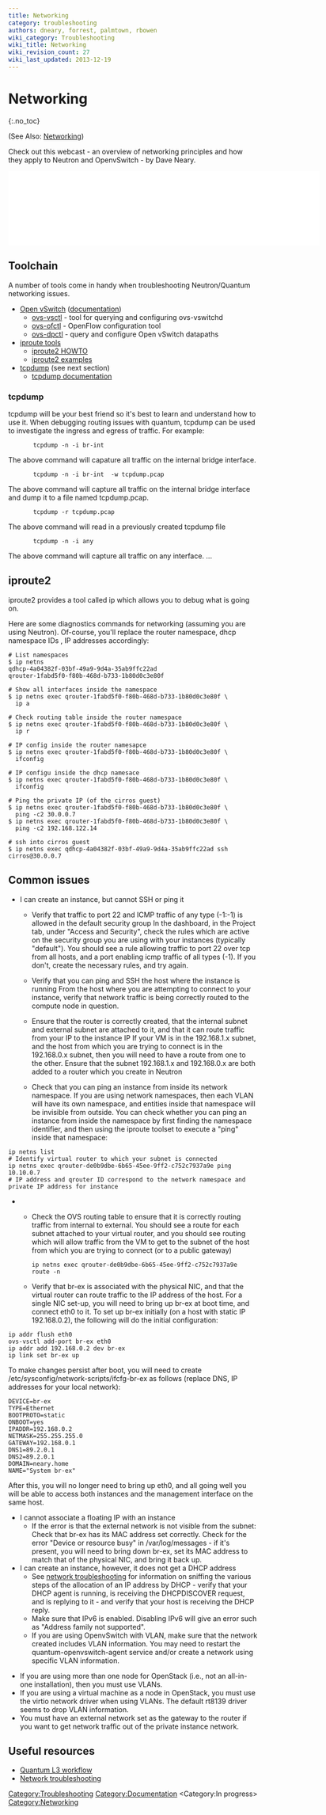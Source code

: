 ```yaml
---
title: Networking
category: troubleshooting
authors: dneary, forrest, palmtown, rbowen
wiki_category: Troubleshooting
wiki_title: Networking
wiki_revision_count: 27
wiki_last_updated: 2013-12-19
---
```


# Networking

{:.no_toc}

(See Also: [Networking](/troubleshooting/networking/))

Check out this webcast - an overview of networking principles and how they apply to Neutron and OpenvSwitch - by Dave Neary.

<iframe width="630" src="//youtube.com/embed/afImoFeuDnY" frameborder="0" align="center" allowfullscreen="true"> </iframe>

## Toolchain

A number of tools come in handy when troubleshooting Neutron/Quantum networking issues.

*   [Open vSwitch](http://openvswitch.org/) ([documentation](http://openvswitch.org/support/))
    -   [ovs-vsctl](http://openvswitch.org/support/dist-docs/ovs-vsctl.8.txt) - tool for querying and configuring ovs-vswitchd
    -   [ovs-ofctl](http://openvswitch.org/support/dist-docs/ovs-ofctl.8.txt) - OpenFlow configuration tool
    -   [ovs-dpctl](http://openvswitch.org/support/dist-docs/ovs-dpctl.8.txt) - query and configure Open vSwitch datapaths
*   [iproute tools](//www.linuxfoundation.org/collaborate/workgroups/networking/iproute2)
    -   [iproute2 HOWTO](http://www.policyrouting.org/iproute2.doc.html)
    -   [iproute2 examples](http://www.linuxfoundation.org/collaborate/workgroups/networking/iproute2_examples)
*   [tcpdump](http://www.tcpdump.org/) (see next section)
    -   [tcpdump documentation](http://www.tcpdump.org/#documentation)

### tcpdump

tcpdump will be your best friend so it's best to learn and understand how to use it. When debugging routing issues with quantum, tcpdump can be used to investigate the ingress and egress of traffic. For example:

           tcpdump -n -i br-int  

The above command will capature all traffic on the internal bridge interface.

           tcpdump -n -i br-int  -w tcpdump.pcap

The above command will capture all traffic on the internal bridge interface and dump it to a file named tcpdump.pcap.

           tcpdump -r tcpdump.pcap

The above command will read in a previously created tcpdump file

           tcpdump -n -i any

The above command will capture all traffic on any interface. ...

## iproute2

iproute2 provides a tool called ip which allows you to debug what is going on.

Here are some diagnostics commands for networking (assuming you are using Neutron). Of-course, you'll replace the router namespace, dhcp namespace IDs , IP addresses accordingly:

    # List namespaces
    $ ip netns
    qdhcp-4a04382f-03bf-49a9-9d4a-35ab9ffc22ad
    qrouter-1fabd5f0-f80b-468d-b733-1b80d0c3e80f

    # Show all interfaces inside the namespace
    $ ip netns exec qrouter-1fabd5f0-f80b-468d-b733-1b80d0c3e80f \
      ip a

    # Check routing table inside the router namespace     
    $ ip netns exec qrouter-1fabd5f0-f80b-468d-b733-1b80d0c3e80f \
      ip r

    # IP config inside the router namesapce 
    $ ip netns exec qrouter-1fabd5f0-f80b-468d-b733-1b80d0c3e80f \
      ifconfig

    # IP configu inside the dhcp namesace
    $ ip netns exec qrouter-1fabd5f0-f80b-468d-b733-1b80d0c3e80f \
      ifconfig

    # Ping the private IP (of the cirros guest)
    $ ip netns exec qrouter-1fabd5f0-f80b-468d-b733-1b80d0c3e80f \
      ping -c2 30.0.0.7
    $ ip netns exec qrouter-1fabd5f0-f80b-468d-b733-1b80d0c3e80f \
      ping -c2 192.168.122.14

    # ssh into cirros guest
    $ ip netns exec qdhcp-4a04382f-03bf-49a9-9d4a-35ab9ffc22ad ssh   cirros@30.0.0.7

## Common issues

*   I can create an instance, but cannot SSH or ping it
    -   Verify that traffic to port 22 and ICMP traffic of any type (-1:-1) is allowed in the default security group
        In the dashboard, in the Project tab, under "Access and Security", check the rules which are active on the security group you are using with your instances (typically "default"). You should see a rule allowing traffic to port 22 over tcp from all hosts, and a port enabling icmp traffic of all types (-1). If you don't, create the necessary rules, and try again.

    -   Verify that you can ping and SSH the host where the instance is running
        From the host where you are attempting to connect to your instance, verify that network traffic is being correctly routed to the compute node in question.

    -   Ensure that the router is correctly created, that the internal subnet and external subnet are attached to it, and that it can route traffic from your IP to the instance IP
        If your VM is in the 192.168.1.x subnet, and the host from which you are trying to connect is in the 192.168.0.x subnet, then you will need to have a route from one to the other. Ensure that the subnet 192.168.1.x and 192.168.0.x are both added to a router which you create in Neutron

    -   Check that you can ping an instance from inside its network namespace.
        If you are using network namespaces, then each VLAN will have its own namespace, and entities inside that namespace will be invisible from outside. You can check whether you can ping an instance from inside the namespace by first finding the namespace identifier, and then using the iproute toolset to execute a "ping" inside that namespace:

<!-- -->

    ip netns list
    # Identify virtual router to which your subnet is connected
    ip netns exec qrouter-de0b9dbe-6b65-45ee-9ff2-c752c7937a9e ping 10.10.0.7
    # IP address and qrouter ID correspond to the network namespace and private IP address for instance

*   -   Check the OVS routing table to ensure that it is correctly routing traffic from internal to external.
        You should see a route for each subnet attached to your virtual router, and you should see routing which will allow traffic from the VM to get to the subnet of the host from which you are trying to connect (or to a public gateway)

            ip netns exec qrouter-de0b9dbe-6b65-45ee-9ff2-c752c7937a9e route -n

    -   Verify that br-ex is associated with the physical NIC, and that the virtual router can route traffic to the IP address of the host. For a single NIC set-up, you will need to bring up br-ex at boot time, and connect eth0 to it.
        To set up br-ex initially (on a host with static IP 192.168.0.2), the following will do the initial configuration:

<!-- -->

    ip addr flush eth0
    ovs-vsctl add-port br-ex eth0
    ip addr add 192.168.0.2 dev br-ex
    ip link set br-ex up

To make changes persist after boot, you will need to create /etc/sysconfig/network-scripts/ifcfg-br-ex as follows (replace DNS, IP addresses for your local network):

    DEVICE=br-ex
    TYPE=Ethernet
    BOOTPROTO=static
    ONBOOT=yes
    IPADDR=192.168.0.2
    NETMASK=255.255.255.0
    GATEWAY=192.168.0.1
    DNS1=89.2.0.1
    DNS2=89.2.0.1
    DOMAIN=neary.home
    NAME="System br-ex"

After this, you will no longer need to bring up eth0, and all going well you will be able to access both instances and the management interface on the same host.

*   I cannot associate a floating IP with an instance
    -   If the error is that the external network is not visible from the subnet: Check that br-ex has its MAC address set correctly. Check for the error "Device or resource busy" in /var/log/messages - if it's present, you will need to bring down br-ex, set its MAC address to match that of the physical NIC, and bring it back up.
*   I can create an instance, however, it does not get a DHCP address
    -   See [network troubleshooting](http://docs.openstack.org/trunk/openstack-ops/content/network_troubleshooting.html) for information on sniffing the various steps of the allocation of an IP address by DHCP - verify that your DHCP agent is running, is receiving the DHCPDISCOVER request, and is replying to it - and verify that your host is receiving the DHCP reply.
    -   Make sure that IPv6 is enabled. Disabling IPv6 will give an error such as "Address family not supported".
    -   If you are using OpenvSwitch with VLAN, make sure that the network created includes VLAN information. You may need to restart the quantum-openvswitch-agent service and/or create a network using specific VLAN information.

<!-- -->

*   If you are using more than one node for OpenStack (i.e., not an all-in-one installation), then you must use VLANs.
*   If you are using a virtual machine as a node in OpenStack, you must use the virtio network driver when using VLANs. The default rt8139 driver seems to drop VLAN information.
*   You must have an external network set as the gateway to the router if you want to get network traffic out of the private instance network.

## Useful resources

*   [Quantum L3 workflow](//docs.openstack.org/trunk/openstack-network/admin/content/l3_workflow.html)
*   [Network troubleshooting](//docs.openstack.org/trunk/openstack-ops/content/network_troubleshooting.html)

<Category:Troubleshooting> <Category:Documentation> <Category:In progress> <Category:Networking>
